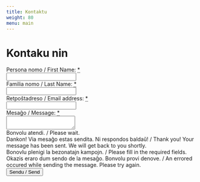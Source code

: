 ```yaml
---
title: Kontaktu
weight: 80
menu: main
---
```


# Kontaku nin

<div class="form" id="contactform">
  <form id="formContactUs">
    <input type="hidden" id="formContactUs_Age" data-post-name="Age" />
    <div class="line">
      <div class="cell">
        <div class="cell-header"><label for="formContactUs_FirstName">Persona nomo / First Name: <abbr class="required" title="deviga/required">*</abbr></label></div>
        <div class="cell-body"><input id="formContactUs_FirstName" data-post-name="FirstName" type="text" required></div>
      </div>
    </div>
    <div class="line">
      <div class="cell">
        <div class="cell-header"><label for="formContactUs_LastName">Familia nomo / Last Name: <abbr class="required" title="deviga/required">*</abbr></label></div>
        <div class="cell-body"><input id="formContactUs_LastName" data-post-name="LastName" type="text" required></div>
      </div>
    </div>
    <div class="line">
      <div class="cell">
        <div class="cell-header"><label for="formContactUs_Email">Retpoŝtadreso / Email address: <abbr class="required" title="deviga/required">*</abbr></label></div>
        <div class="cell-body"><input id="formContactUs_Email" data-post-name="Email" type="email" required></div>
      </div>
    </div>
    <div class="line">
      <div class="cell">
        <div class="cell-header"><label for="formContactUs_Message">Mesaĝo / Message: <abbr class="required" title="deviga/required">*</abbr></label></div>
        <div class="cell-body h-220"><textarea id="formContactUs_Message" data-post-name="Message" required></textarea></div>
      </div>
    </div>
    <div class="msg working">
      <div class="cell">
        <div class="cell-body">Bonvolu atendi. / Please wait.</div>
      </div>
    </div>
    <div class="msg success">
      <div class="cell">
        <div class="cell-body">Dankon! Via mesaĝo estas sendita. Ni respondos baldaŭ! / Thank you! Your message has been sent. We will get back to you shortly.</div>
      </div>
    </div>
    <div class="msg invalid">
      <div class="cell">
        <div class="cell-body">Bonovlu plenigi la bezonatajn kampojn. / Please fill in the required fields.</div>
      </div>
    </div>
    <div class="msg error">
      <div class="cell">
        <div class="cell-body">Okazis eraro dum sendo de la mesaĝo. Bonvolu provi denove. / An errored occured while sending the message. Please try again.</div>
      </div>
    </div>
    <div class="line">
      <div class="cell buttons">
        <div class="cell-body"><button type="submit" data-button-submit>Sendu / Send</button></div>
      </div>
    </div>
  </form>
</div>
